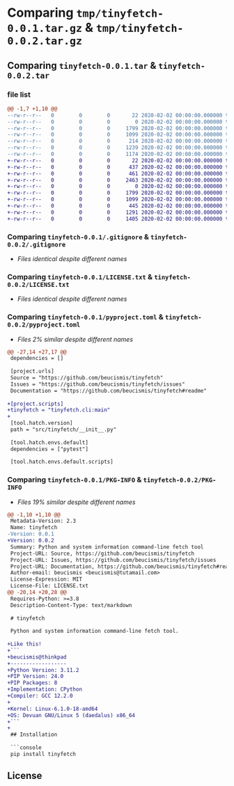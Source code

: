 # Comparing `tmp/tinyfetch-0.0.1.tar.gz` & `tmp/tinyfetch-0.0.2.tar.gz`

## Comparing `tinyfetch-0.0.1.tar` & `tinyfetch-0.0.2.tar`

### file list

```diff
@@ -1,7 +1,10 @@
--rw-r--r--   0        0        0       22 2020-02-02 00:00:00.000000 tinyfetch-0.0.1/src/tinyfetch/__init__.py
--rw-r--r--   0        0        0        0 2020-02-02 00:00:00.000000 tinyfetch-0.0.1/tests/__init__.py
--rw-r--r--   0        0        0     1799 2020-02-02 00:00:00.000000 tinyfetch-0.0.1/.gitignore
--rw-r--r--   0        0        0     1099 2020-02-02 00:00:00.000000 tinyfetch-0.0.1/LICENSE.txt
--rw-r--r--   0        0        0      214 2020-02-02 00:00:00.000000 tinyfetch-0.0.1/README.md
--rw-r--r--   0        0        0     1239 2020-02-02 00:00:00.000000 tinyfetch-0.0.1/pyproject.toml
--rw-r--r--   0        0        0     1174 2020-02-02 00:00:00.000000 tinyfetch-0.0.1/PKG-INFO
+-rw-r--r--   0        0        0       22 2020-02-02 00:00:00.000000 tinyfetch-0.0.2/src/tinyfetch/__init__.py
+-rw-r--r--   0        0        0      437 2020-02-02 00:00:00.000000 tinyfetch-0.0.2/src/tinyfetch/cli.py
+-rw-r--r--   0        0        0      461 2020-02-02 00:00:00.000000 tinyfetch-0.0.2/src/tinyfetch/core.py
+-rw-r--r--   0        0        0     2463 2020-02-02 00:00:00.000000 tinyfetch-0.0.2/src/tinyfetch/module.py
+-rw-r--r--   0        0        0        0 2020-02-02 00:00:00.000000 tinyfetch-0.0.2/tests/__init__.py
+-rw-r--r--   0        0        0     1799 2020-02-02 00:00:00.000000 tinyfetch-0.0.2/.gitignore
+-rw-r--r--   0        0        0     1099 2020-02-02 00:00:00.000000 tinyfetch-0.0.2/LICENSE.txt
+-rw-r--r--   0        0        0      445 2020-02-02 00:00:00.000000 tinyfetch-0.0.2/README.md
+-rw-r--r--   0        0        0     1291 2020-02-02 00:00:00.000000 tinyfetch-0.0.2/pyproject.toml
+-rw-r--r--   0        0        0     1405 2020-02-02 00:00:00.000000 tinyfetch-0.0.2/PKG-INFO
```

### Comparing `tinyfetch-0.0.1/.gitignore` & `tinyfetch-0.0.2/.gitignore`

 * *Files identical despite different names*

### Comparing `tinyfetch-0.0.1/LICENSE.txt` & `tinyfetch-0.0.2/LICENSE.txt`

 * *Files identical despite different names*

### Comparing `tinyfetch-0.0.1/pyproject.toml` & `tinyfetch-0.0.2/pyproject.toml`

 * *Files 2% similar despite different names*

```diff
@@ -27,14 +27,17 @@
 dependencies = []
 
 [project.urls]
 Source = "https://github.com/beucismis/tinyfetch"
 Issues = "https://github.com/beucismis/tinyfetch/issues"
 Documentation = "https://github.com/beucismis/tinyfetch#readme"
 
+[project.scripts]
+tinyfetch = "tinyfetch.cli:main"
+
 [tool.hatch.version]
 path = "src/tinyfetch/__init__.py"
 
 [tool.hatch.envs.default]
 dependencies = ["pytest"]
 
 [tool.hatch.envs.default.scripts]
```

### Comparing `tinyfetch-0.0.1/PKG-INFO` & `tinyfetch-0.0.2/PKG-INFO`

 * *Files 19% similar despite different names*

```diff
@@ -1,10 +1,10 @@
 Metadata-Version: 2.3
 Name: tinyfetch
-Version: 0.0.1
+Version: 0.0.2
 Summary: Python and system information command-line fetch tool
 Project-URL: Source, https://github.com/beucismis/tinyfetch
 Project-URL: Issues, https://github.com/beucismis/tinyfetch/issues
 Project-URL: Documentation, https://github.com/beucismis/tinyfetch#readme
 Author-email: beucismis <beucismis@tutamail.com>
 License-Expression: MIT
 License-File: LICENSE.txt
@@ -20,14 +20,28 @@
 Requires-Python: >=3.8
 Description-Content-Type: text/markdown
 
 # tinyfetch
 
 Python and system information command-line fetch tool.
 
+Like this!
+```
+beucismis@thinkpad
+------------------
+Python Version: 3.11.2
+PIP Version: 24.0
+PIP Packages: 8
+Implementation: CPython
+Compiler: GCC 12.2.0
+
+Kernel: Linux-6.1.0-18-amd64
+OS: Devuan GNU/Linux 5 (daedalus) x86_64
+```
+
 ## Installation
 
 ```console
 pip install tinyfetch
 ```
 
 ## License
```

